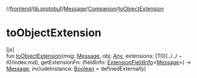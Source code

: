 //[frontend](../../../../index.md)/[lib.protobuf](../../index.md)/[Message](../index.md)/[Companion](index.md)/[toObjectExtension](to-object-extension.md)

# toObjectExtension

[js]\
fun [toObjectExtension](to-object-extension.md)(msg: [Message](../index.md), obj: [Any](https://kotlinlang.org/api/latest/jvm/stdlib/kotlin/-any/index.html), extensions: [T$0](../../-t$0/index.md), getExtensionFn: (fieldInfo: [ExtensionFieldInfo](../../-extension-field-info/index.md)&lt;[Message](../index.md)&gt;) -&gt; [Message](../index.md), includeInstance: [Boolean](https://kotlinlang.org/api/latest/jvm/stdlib/kotlin/-boolean/index.html) = definedExternally)
